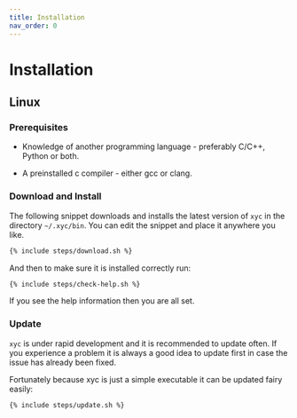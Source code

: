```yaml
---
title: Installation
nav_order: 0
---
```


# Installation

## Linux

### Prerequisites

* Knowledge of another programming language - preferably C/C++, Python or both.

* A preinstalled c compiler - either gcc or clang.

### Download and Install

The following snippet downloads and installs the latest version of `xyc` in the
directory `~/.xyc/bin`. You can edit the snippet and place it anywhere you like.

```bash
{% include steps/download.sh %}
```

And then to make sure it is installed correctly run:

```bash
{% include steps/check-help.sh %}
```

If you see the help information then you are all set.

### Update

`xyc` is under rapid development and it is recommended to update often. If you
experience a problem it is always a good idea to update first in case the issue has
already been fixed.

Fortunately because xyc is just a simple executable it can be updated fairy easily:

```bash
{% include steps/update.sh %}
```